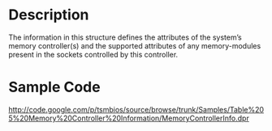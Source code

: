 # Description #
The information in this structure defines the attributes of the system’s memory controller(s) and the supported attributes of any memory-modules present in the sockets controlled by this controller.

# Sample Code #
http://code.google.com/p/tsmbios/source/browse/trunk/Samples/Table%205%20Memory%20Controller%20Information/MemoryControllerInfo.dpr